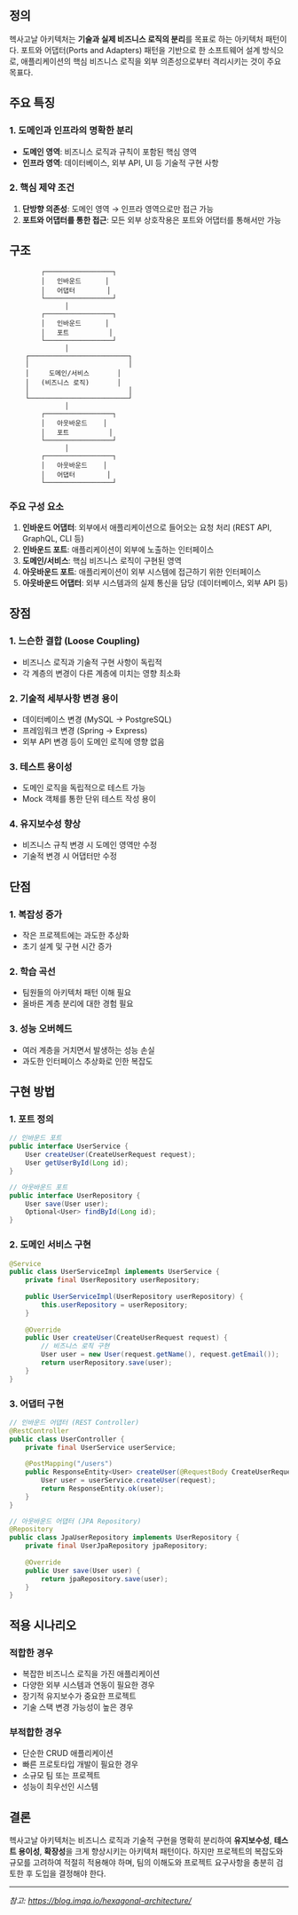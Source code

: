 

## 정의
헥사고날 아키텍처는 **기술과 실제 비즈니스 로직의 분리**를 목표로 하는 아키텍처 패턴이다. 포트와 어댑터(Ports and Adapters) 패턴을 기반으로 한 소프트웨어 설계 방식으로, 애플리케이션의 핵심 비즈니스 로직을 외부 의존성으로부터 격리시키는 것이 주요 목표다.

## 주요 특징

### 1. 도메인과 인프라의 명확한 분리
- **도메인 영역**: 비즈니스 로직과 규칙이 포함된 핵심 영역
- **인프라 영역**: 데이터베이스, 외부 API, UI 등 기술적 구현 사항

### 2. 핵심 제약 조건
1. **단방향 의존성**: 도메인 영역 → 인프라 영역으로만 접근 가능
2. **포트와 어댑터를 통한 접근**: 모든 외부 상호작용은 포트와 어댑터를 통해서만 가능

## 구조

```
        ┌─────────────────┐
        │   인바운드      │
        │   어댑터        │
        └─────────────────┘
              │
        ┌─────────────────┐
        │   인바운드      │
        │   포트          │
        └─────────────────┘
              │
    ┌─────────────────────────┐
    │                         │
    │     도메인/서비스       │
    │   (비즈니스 로직)       │
    │                         │
    └─────────────────────────┘
              │
        ┌─────────────────┐
        │   아웃바운드    │
        │   포트          │
        └─────────────────┘
              │
        ┌─────────────────┐
        │   아웃바운드    │
        │   어댑터        │
        └─────────────────┘
```

### 주요 구성 요소

1. **인바운드 어댑터**: 외부에서 애플리케이션으로 들어오는 요청 처리 (REST API, GraphQL, CLI 등)
2. **인바운드 포트**: 애플리케이션이 외부에 노출하는 인터페이스
3. **도메인/서비스**: 핵심 비즈니스 로직이 구현된 영역
4. **아웃바운드 포트**: 애플리케이션이 외부 시스템에 접근하기 위한 인터페이스
5. **아웃바운드 어댑터**: 외부 시스템과의 실제 통신을 담당 (데이터베이스, 외부 API 등)

## 장점

### 1. 느슨한 결합 (Loose Coupling)
- 비즈니스 로직과 기술적 구현 사항이 독립적
- 각 계층의 변경이 다른 계층에 미치는 영향 최소화

### 2. 기술적 세부사항 변경 용이
- 데이터베이스 변경 (MySQL → PostgreSQL)
- 프레임워크 변경 (Spring → Express)
- 외부 API 변경 등이 도메인 로직에 영향 없음

### 3. 테스트 용이성
- 도메인 로직을 독립적으로 테스트 가능
- Mock 객체를 통한 단위 테스트 작성 용이

### 4. 유지보수성 향상
- 비즈니스 규칙 변경 시 도메인 영역만 수정
- 기술적 변경 시 어댑터만 수정

## 단점

### 1. 복잡성 증가
- 작은 프로젝트에는 과도한 추상화
- 초기 설계 및 구현 시간 증가

### 2. 학습 곡선
- 팀원들의 아키텍처 패턴 이해 필요
- 올바른 계층 분리에 대한 경험 필요

### 3. 성능 오버헤드
- 여러 계층을 거치면서 발생하는 성능 손실
- 과도한 인터페이스 추상화로 인한 복잡도

## 구현 방법

### 1. 포트 정의
```java
// 인바운드 포트
public interface UserService {
    User createUser(CreateUserRequest request);
    User getUserById(Long id);
}

// 아웃바운드 포트
public interface UserRepository {
    User save(User user);
    Optional<User> findById(Long id);
}
```

### 2. 도메인 서비스 구현
```java
@Service
public class UserServiceImpl implements UserService {
    private final UserRepository userRepository;
    
    public UserServiceImpl(UserRepository userRepository) {
        this.userRepository = userRepository;
    }
    
    @Override
    public User createUser(CreateUserRequest request) {
        // 비즈니스 로직 구현
        User user = new User(request.getName(), request.getEmail());
        return userRepository.save(user);
    }
}
```

### 3. 어댑터 구현
```java
// 인바운드 어댑터 (REST Controller)
@RestController
public class UserController {
    private final UserService userService;
    
    @PostMapping("/users")
    public ResponseEntity<User> createUser(@RequestBody CreateUserRequest request) {
        User user = userService.createUser(request);
        return ResponseEntity.ok(user);
    }
}

// 아웃바운드 어댑터 (JPA Repository)
@Repository
public class JpaUserRepository implements UserRepository {
    private final UserJpaRepository jpaRepository;
    
    @Override
    public User save(User user) {
        return jpaRepository.save(user);
    }
}
```

## 적용 시나리오

### 적합한 경우
- 복잡한 비즈니스 로직을 가진 애플리케이션
- 다양한 외부 시스템과 연동이 필요한 경우
- 장기적 유지보수가 중요한 프로젝트
- 기술 스택 변경 가능성이 높은 경우

### 부적합한 경우
- 단순한 CRUD 애플리케이션
- 빠른 프로토타입 개발이 필요한 경우
- 소규모 팀 또는 프로젝트
- 성능이 최우선인 시스템

## 결론

헥사고날 아키텍처는 비즈니스 로직과 기술적 구현을 명확히 분리하여 **유지보수성**, **테스트 용이성**, **확장성**을 크게 향상시키는 아키텍처 패턴이다. 하지만 프로젝트의 복잡도와 규모를 고려하여 적절히 적용해야 하며, 팀의 이해도와 프로젝트 요구사항을 충분히 검토한 후 도입을 결정해야 한다.

---
*참고: https://blog.imqa.io/hexagonal-architecture/*